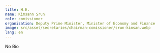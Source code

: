 ```yaml
---
title: H.E.
name: Kimsann Srun
role: comissioner
organization: Deputy Prime Minister, Minister of Economy and Finance
image: src/asset/secretaries/chairman-comissioner/srun-kimsan.webp
lang: en
---
```


No Bio
